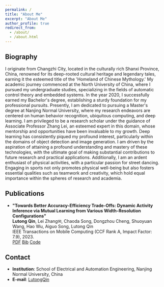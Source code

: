 ```yaml
---
permalink: /
title: "About Me"
excerpt: "About Me"
author_profile: true
redirect_from: 
  - /about/
  - /about.html
---
```


## Biography

I originate from Changzhi City, located in the culturally rich Shanxi Province, China, renowned for its deep-rooted cultural heritage and legendary tales, earning it the esteemed title of the 'Homeland of Chinese Mythology.' My academic journey commenced at the North University of China, where I pursued my undergraduate studies, specializing in the fields of automatic control theory and embedded systems. In the year 2020, I successfully earned my Bachelor's degree, establishing a sturdy foundation for my professional pursuits. Presently, I am dedicated to pursuing a Master's degree at Nanjing Normal University, where my research endeavors are centered on human behavior recognition, ubiquitous computing, and deep learning. I am privileged to be a research scholar under the guidance of Associate Professor Zhang Lei, an esteemed expert in this domain, whose mentorship and opportunities have been invaluable to my growth. Deep learning has consistently piqued my profound interest, particularly within the domains of object detection and image generation. I am driven by the aspiration of attaining a profound understanding and mastery of these technologies, with the ultimate goal of making substantial contributions to future research and practical applications. Additionally, I am an ardent enthusiast of physical activities, with a particular passion for street dancing. Engaging in sports not only promotes physical well-being but also fosters essential qualities such as teamwork and creativity, which hold equal importance within the spheres of research and academia.

## Publications

- **"Towards Better Accuracy-Efficiency Trade-Offs: Dynamic Activity Inference via Mutual Learning from Various Width-Resolution Configurations"**  
**Lutong Qin**, Lei Zhang✉, Chaoda Song, Dongzhou Cheng, Shuoyuan Wang, Hao Wu, Aiguo Song, Lutong Qin  
IEEE Transactions on Mobile Computing (CCF Rank A, Impact Factor: 7.9), 2023.  
[PDF]() [Bib]() [Code](https://github.com/Lutong-Qin/Adaptive_har)  

## Contact

- **Institution**: School of Electrical and Automation Engineering, Nanjing Normal University, China  
- **E-mail**: [LutongQin](mailto:211843003@njnu.edu.cn)



